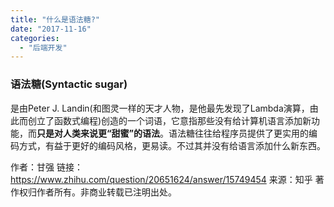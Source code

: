 ```yaml
---
title: "什么是语法糖?"
date: "2017-11-16"
categories: 
  - "后端开发"
---
```


### 语法糖(Syntactic sugar)

是由Peter J. Landin(和图灵一样的天才人物，是他最先发现了Lambda演算，由此而创立了函数式编程)创造的一个词语，它意指那些没有给计算机语言添加新功能，而**只是对人类来说更“甜蜜”的语法**。语法糖往往给程序员提供了更实用的编码方式，有益于更好的编码风格，更易读。不过其并没有给语言添加什么新东西。

作者：甘强 链接：https://www.zhihu.com/question/20651624/answer/15749454 来源：知乎 著作权归作者所有。非商业转载已注明出处。
